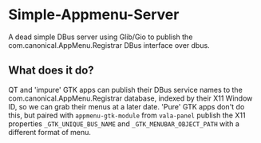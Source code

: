 
# Simple-Appmenu-Server

A dead simple DBus server using Glib/Gio to publish the com.canonical.AppMenu.Registrar DBus interface over dbus.

## What does it do?
QT and 'impure' GTK apps can publish their DBus service names to the com.canonical.AppMenu.Registrar database, indexed by their X11 Window ID, so we can grab their menus at a later date. 'Pure' GTK apps don't do this, but paired with `appmenu-gtk-module` from `vala-panel` publish the X11 properties `_GTK_UNIQUE_BUS_NAME` and `_GTK_MENUBAR_OBJECT_PATH` with a different format of menu.

